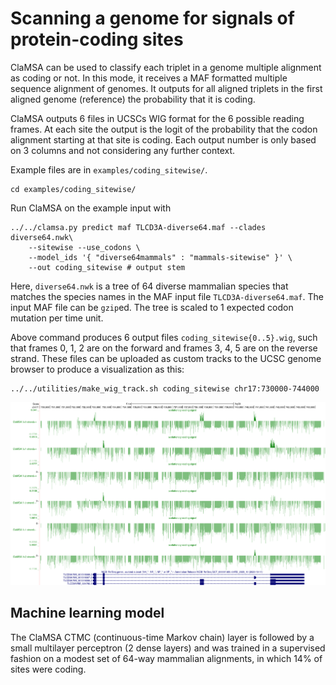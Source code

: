 # Scanning a genome for signals of protein-coding sites

ClaMSA can be used to classify each triplet in a genome multiple alignment as coding or not. In this mode, it receives a MAF formatted multiple sequence alignment of genomes. It outputs for all aligned triplets in the first aligned genome (reference) the probability that it is coding.

ClaMSA outputs 6 files in UCSCs WIG format for the 6 possible reading frames. At each site the output is the logit of the probability that the codon alignment starting at that site is coding. Each output number is only based on 3 columns and not considering any further context. 

Example files are in `examples/coding_sitewise/`.
```
cd examples/coding_sitewise/
```

Run ClaMSA on the example input with
```
../../clamsa.py predict maf TLCD3A-diverse64.maf --clades diverse64.nwk\
	--sitewise --use_codons \
	--model_ids '{ "diverse64mammals" : "mammals-sitewise" }' \
	--out coding_sitewise # output stem
```
Here, `diverse64.nwk` is a tree of 64 diverse mammalian species that matches the species names in the MAF input file `TLCD3A-diverse64.maf`. The input MAF file can be `gzip`ed. The tree is scaled to 1 expected codon mutation per time unit.

Above command produces 6 output files `coding_sitewise{0..5}.wig`, such that frames 0, 1, 2 are on the forward and frames 3, 4, 5 are on the reverse strand. These files can be uploaded as custom tracks to the UCSC genome browser to produce a visualization as this:

```
../../utilities/make_wig_track.sh coding_sitewise chr17:730000-744000
```

![wiggle tracks](../examples/coding_sitewise/TLCD3A-region.png)

## Machine learning model

The ClaMSA CTMC (continuous-time Markov chain) layer is followed by a small multilayer perceptron (2 dense layers) and was trained in a supervised fashion on a modest set of 64-way mammalian alignments, in which 14% of sites were coding.